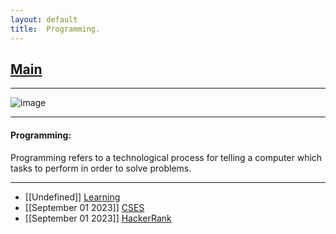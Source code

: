 ```yaml
---
layout: default
title:  Programming.
---
```


<h2 class="menu-header" id="index"><a href="../../index.html">Main</a></h2>
<hr>

![image](https://github.com/h4ckyou/h4ckyou.github.io/assets/127159644/e326af19-6043-4025-838e-2e5585938667)


* * *
<h4 class="menu-header" id="programming">Programming:</h4>
Programming refers to a technological process for telling a computer which tasks to perform in order to solve problems.
<hr>

- [[Undefined]] [Learning](https://github.com/h4ckyou/h4ckyou.github.io/tree/main/posts/programming/Learning)
- [[September 01 2023]] [CSES](https://h4ckyou.github.io/posts/programming/cses/index.html) 
- [[September 01 2023]] [HackerRank](https://h4ckyou.github.io/posts/programming/Hackerrank/index.html)
